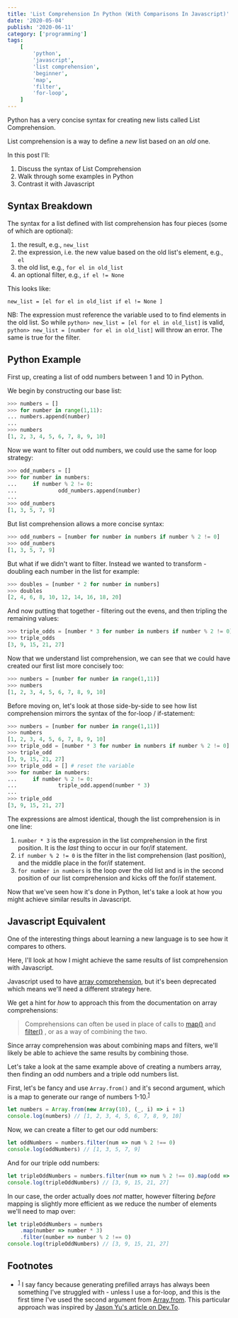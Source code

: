 ```yaml
---
title: 'List Comprehension In Python (With Comparisons In Javascript)'
date: '2020-05-04'
publish: '2020-06-11'
category: ['programming']
tags:
    [
        'python',
        'javascript',
        'list comprehension',
        'beginner',
        'map',
        'filter',
        'for-loop',
    ]
---
```


Python has a very concise syntax for creating new lists called List Comprehension.

List comprehension is a way to define a _new_ list based on an _old_ one.

In this post I'll:

1. Discuss the syntax of List Comprehension
2. Walk through some examples in Python
3. Contrast it with Javascript

## Syntax Breakdown

The syntax for a list defined with list comprehension has four pieces (some of which are optional):

1. the result, e.g., `new_list`
2. the expression, i.e. the new value based on the old list's element, e.g., `el`
3. the old list, e.g., `for el in old_list`
4. an optional filter, e.g., `if el != None`

This looks like:

```
new_list = [el for el in old_list if el != None ]
```

NB: The expression must reference the variable used to to find elements in the old list. So while `python> new_list = [el for el in old_list]` is valid, `python> new_list = [number for el in old_list]` will throw an error. The same is true for the filter.

## Python Example

First up, creating a list of odd numbers between 1 and 10 in Python.

We begin by constructing our base list:

```python
>>> numbers = []
>>> for number in range(1,11):
...	numbers.append(number)
...
>>> numbers
[1, 2, 3, 4, 5, 6, 7, 8, 9, 10]
```

Now we want to filter out odd numbers, we could use the same for loop strategy:

```python
>>> odd_numbers = []
>>> for number in numbers:
...     if number % 2 != 0:
...             odd_numbers.append(number)
...
>>> odd_numbers
[1, 3, 5, 7, 9]
```

But list comprehension allows a more concise syntax:

```python
>>> odd_numbers = [number for number in numbers if number % 2 != 0]
>>> odd_numbers
[1, 3, 5, 7, 9]
```

But what if we didn't want to filter. Instead we wanted to transform - doubling each number in the list for example:

```python
>>> doubles = [number * 2 for number in numbers]
>>> doubles
[2, 4, 6, 8, 10, 12, 14, 16, 18, 20]
```

And now putting that together - filtering out the evens, and then tripling the remaining values:

```python
>>> triple_odds = [number * 3 for number in numbers if number % 2 != 0]
>>> triple_odds
[3, 9, 15, 21, 27]
```

Now that we understand list comprehension, we can see that we could have created our first list more concisely too:

```python
>>> numbers = [number for number in range(1,11)]
>>> numbers
[1, 2, 3, 4, 5, 6, 7, 8, 9, 10]
```

Before moving on, let's look at those side-by-side to see how list comprehension mirrors the syntax of the for-loop / if-statement:

```python
>>> numbers = [number for number in range(1,11)]
>>> numbers
[1, 2, 3, 4, 5, 6, 7, 8, 9, 10]
>>> triple_odd = [number * 3 for number in numbers if number % 2 != 0]
>>> triple_odd
[3, 9, 15, 21, 27]
>>> triple_odd = [] # reset the variable
>>> for number in numbers:
...     if number % 2 != 0:
...             triple_odd.append(number * 3)
...
>>> triple_odd
[3, 9, 15, 21, 27]
```

The expressions are almost identical, though the list comprehension is in one line:

1. `number * 3` is the expression in the list comprehension in the first position. It is the _last_ thing to occur in our for/if statement.
2. `if number % 2 != 0` is the filter in the list comprehension (last position), and the middle place in the for/if statement.
3. `for number in numbers` is the loop over the old list and is in the second position of our list comprehension and kicks off the for/if statement.

Now that we've seen how it's done in Python, let's take a look at how you might achieve similar results in Javascript.

## Javascript Equivalent

One of the interesting things about learning a new language is to see how it compares to others.

Here, I'll look at how I might achieve the same results of list comprehension with Javascript.

Javascript used to have [array comprehension](https://developer.mozilla.org/en-US/docs/Archive/Web/JavaScript/Array_comprehensions), but it's been deprecated which means we'll need a different strategy here.

We get a hint for _how_ to approach this from the documentation on array comprehensions:

> Comprehensions can often be used in place of calls to [map()](https://developer.mozilla.org/en-US/docs/Web/JavaScript/Reference/Global_Objects/Array/map) and [filter()](https://developer.mozilla.org/en-US/docs/Web/JavaScript/Reference/Global_Objects/Array/filter) , or as a way of combining the two.

Since array comprehension was about combining maps and filters, we'll likely be able to achieve the same results by combining those.

Let's take a look at the same example above of creating a numbers array, then finding an odd numbers and a triple odd numbers list.

First, let's be fancy and use `Array.from()` and it's second argument, which is a map to generate our range of numbers 1-10.<sup>[1](#footnotes)</sup>

```javascript
let numbers = Array.from(new Array(10), (_, i) => i + 1)
console.log(numbers) // [1, 2, 3, 4, 5, 6, 7, 8, 9, 10]
```

Now, we can create a filter to get our odd numbers:

```javascript
let oddNumbers = numbers.filter(num => num % 2 !== 0)
console.log(oddNumbers) // [1, 3, 5, 7, 9]
```

And for our triple odd numbers:

```javascript
let tripleOddNumbers = numbers.filter(num => num % 2 !== 0).map(odd => odd * 3)
console.log(tripleOddNumbers) // [3, 9, 15, 21, 27]
```

In our case, the order actually does _not_ matter, however filtering _before_ mapping is slightly more efficient as we reduce the number of elements we'll need to map over:

```javascript
let tripleOddNumbers = numbers
    .map(number => number * 3)
    .filter(number => number % 2 !== 0)
console.log(tripleOddNumbers) // [3, 9, 15, 21, 27]
```

## Footnotes

-   <sup>[1](#fn1)</sup> I say fancy because generating prefilled arrays has always been something I've struggled with - unless I use a for-loop, and this is the first time I've used the second argument from [Array.from](https://developer.mozilla.org/en-US/docs/Web/JavaScript/Reference/Global_Objects/Array/from). This particular approach was inspired by [Jason Yu's article on Dev.To](https://dev.to/ycmjason/how-to-create-range-in-javascript-539i).
